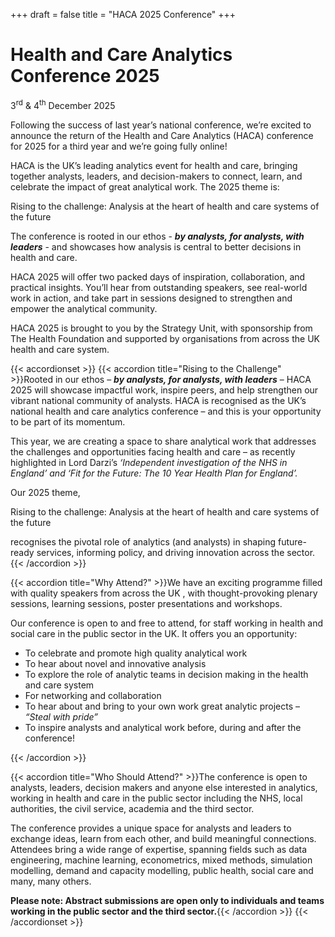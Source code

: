 +++
draft = false
title = "HACA 2025 Conference"
+++

<div class="hero-banner">
  <div class="hero-content">
    <h1>Health and Care Analytics Conference 2025</h1>
    <span class="conference-dates-btn">
  3<sup>rd</sup> &amp; 4<sup>th</sup> December 2025
</span>
    <p>Following the success of last year’s national conference, we’re excited to announce the return of the Health and Care Analytics (HACA) conference for 2025 for a third year and we’re going fully online!</p>
  </div>
</div>


<p>HACA is the UK’s leading analytics event for health and care, bringing together analysts, leaders, and decision-makers to connect, learn, and celebrate the impact of great analytical work. The 2025 theme is:

<p class="custom-text">Rising to the challenge: Analysis at the heart of health and care systems of the future

The conference is rooted in our ethos - <b><em>by analysts, for analysts, with leaders</em></b> - and showcases how analysis is central to better decisions in health and care.

HACA 2025 will offer two packed days of inspiration, collaboration, and practical insights. You’ll hear from outstanding speakers, see real-world work in action, and take part in sessions designed to strengthen and empower the analytical community.

HACA 2025 is brought to you by the Strategy Unit, with sponsorship from The Health Foundation and supported by organisations from across the UK health and care system.</p>

{{< accordionset >}}
{{< accordion title="Rising to the Challenge" >}}Rooted in our ethos – <b><em>by analysts, for analysts, with leaders</b></em> – HACA 2025 will showcase impactful work, inspire peers, and help strengthen our vibrant national community of analysts. HACA is recognised as the UK’s national health and care analytics conference – and this is your opportunity to be part of its momentum.

<p>This year, we are creating a space to share analytical work that addresses the challenges and opportunities facing health and care – as recently highlighted in Lord Darzi’s <em>‘Independent investigation of the NHS in England’ and ‘Fit for the Future: The 10 Year Health Plan for England’.</em></p>

Our 2025 theme, <p class="custom-text">Rising to the challenge: Analysis at the heart of health and care systems of the future</p> recognises the pivotal role of analytics (and analysts) in shaping future-ready services, informing policy, and driving innovation across the sector.{{< /accordion >}}

{{< accordion title="Why Attend?" >}}We have an exciting programme filled with quality speakers from across the UK , with thought-provoking plenary sessions, learning sessions, poster presentations and workshops.

<p>Our conference is open to and free to attend, for staff working in health and social care in the public sector in the UK. It offers you an opportunity:</p>

<ul>
  <li>To celebrate and promote high quality analytical work</li>
  <li>To hear about novel and innovative analysis</li>
  <li>To explore the role of analytic teams in decision making in the health and care system</li>
  <li>For networking and collaboration</li>
  <li>To hear about and bring to your own work great analytic projects – <em>“Steal with pride”</em></li>
  <li>To inspire analysts and analytical work before, during and after the conference!</li>
</ul>

{{< /accordion >}}

{{< accordion title="Who Should Attend?" >}}The conference is open to analysts, leaders, decision makers and anyone else interested in analytics, working in health and care in the public sector including the NHS, local authorities, the civil service, academia and the third sector.

<p>The conference provides a unique space for analysts and leaders to exchange ideas, learn from each other, and build meaningful connections. Attendees bring a wide range of expertise, spanning fields such as data engineering, machine learning, econometrics, mixed methods, simulation modelling, demand and capacity modelling, public health, social care and many, many others.</p>

<b>Please note: Abstract submissions are open only to individuals and teams working in the public sector and the third sector.</b>{{< /accordion >}}
{{< /accordionset >}}
